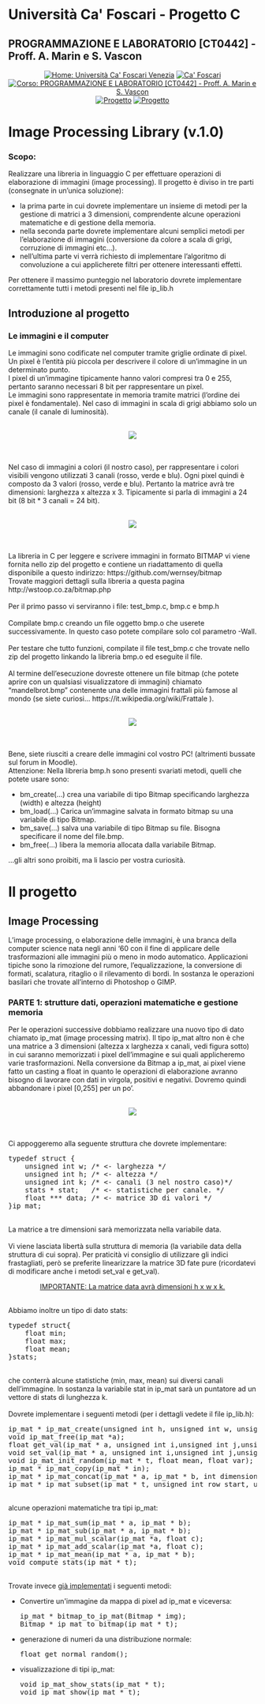 # Università Ca' Foscari - Progetto C

## PROGRAMMAZIONE E LABORATORIO [CT0442] - Proff. A. Marin e S. Vascon

<p align="center">
  <a href="https://www.unive.it/"><img src="https://img.shields.io/badge/UniVe-Sito-red" alt="Home: Università Ca' Foscari Venezia" /></a>
  <a href="https://moodle.unive.it/"><img src="https://img.shields.io/badge/UniVe-Moodle-red" alt="Ca' Foscari" /></a>
  <a href="https://moodle.unive.it/course/view.php?id=2694"><img src="https://img.shields.io/badge/Moodle-Corso-brightgreen" alt="Corso: PROGRAMMAZIONE E LABORATORIO [CT0442] - Proff. A. Marin e S. Vascon" /></a>
  <a href="https://docs.google.com/document/d/1liD_FkU5L6NO-F1iHcYiUlTUN_CsGFXBbt6ayf4jleM/edit"><img src="https://img.shields.io/badge/Moodle-Progetto-green" alt="Progetto" /></a>
  <a href="https://docs.google.com/document/d/1liD_FkU5L6NO-F1iHcYiUlTUN_CsGFXBbt6ayf4jleM/edit"><img src="https://img.shields.io/badge/Moodle-Progetto-green" alt="Progetto" /></a>
</p>

# Image Processing Library (v.1.0)
### Scopo:
Realizzare una libreria in linguaggio C per effettuare operazioni di elaborazione di immagini
(image processing).
Il progetto è diviso in tre parti (consegnate in un’unica soluzione):
<ul>
<li>la prima parte in cui dovrete implementare un insieme di metodi per la gestione di matrici a 3 dimensioni, comprendente alcune operazioni matematiche e di gestione della memoria.</li>
<li>nella seconda parte dovrete implementare alcuni semplici metodi per l’elaborazione di immagini (conversione da colore a scala di grigi, corruzione di immagini etc…).</li>
<li>nell’ultima parte vi verrà richiesto di implementare l’algoritmo di convoluzione a cui applicherete filtri per ottenere interessanti effetti.</li>
</ul>
Per ottenere il massimo punteggio nel laboratorio dovrete implementare correttamente tutti i metodi presenti nel file ip_lib.h
<br>

## Introduzione al progetto
### Le immagini e il computer
Le immagini sono codificate nel computer tramite griglie ordinate di pixel. Un pixel è l’entità più piccola per descrivere il colore di un’immagine in un determinato punto.<br>
I pixel di un’immagine tipicamente hanno valori compresi tra 0 e 255, pertanto saranno necessari 8 bit per rappresentare un pixel.<br>
Le immagini sono rappresentate in memoria tramite matrici (l’ordine dei pixel è fondamentale). Nel caso di immagini in scala di grigi abbiamo solo un canale (il canale di luminosità).
<br>
<br>
<p align="center"><img src="Immagini/01.jpg"></p>
<br>
<br>
Nel caso di immagini a colori (il nostro caso), per rappresentare i colori visibili vengono utilizzati 3 canali (rosso, verde e blu). Ogni pixel quindi è composto da 3 valori (rosso, verde e blu). Pertanto la matrice avrà tre dimensioni: larghezza x altezza x 3. Tipicamente si parla di immagini a 24 bit (8 bit * 3 canali = 24 bit).
<br>
<br>
<p align="center"><img src="Immagini/02.jpg"></p>
<br>
<br>
La libreria in C per leggere e scrivere immagini in formato BITMAP vi viene fornita nello zip del progetto e contiene un riadattamento di quella disponibile a questo indirizzo: https://github.com/wernsey/bitmap<br>
Trovate maggiori dettagli sulla libreria a questa pagina http://wstoop.co.za/bitmap.php<br><br>
Per il primo passo vi serviranno i file: test_bmp.c, bmp.c e bmp.h<br><br>
Compilate bmp.c creando un file oggetto bmp.o che userete successivamente. In questo caso potete compilare solo col parametro -Wall.<br><br>
Per testare che tutto funzioni, compilate il file test_bmp.c che trovate nello zip del progetto linkando la libreria bmp.o ed eseguite il file.<br><br>
Al termine dell’esecuzione dovreste ottenere un file bitmap (che potete aprire con un qualsiasi visualizzatore di immagini) chiamato “mandelbrot.bmp” contenente una delle immagini frattali più famose al mondo (se siete curiosi... https://it.wikipedia.org/wiki/Frattale ).
<br>
<br>
<p align="center"><img src="Immagini/03.jpg"></p>
<br>
<br>
Bene, siete riusciti a creare delle immagini col vostro PC! (altrimenti bussate sul forum in Moodle).<br>
Attenzione: Nella libreria bmp.h sono presenti svariati metodi, quelli che potete usare sono:<br>
<ul>
<li>bm_create(...) crea una variabile di tipo Bitmap specificando larghezza (width) e altezza (height)</li>
<li>bm_load(...) Carica un’immagine salvata in formato bitmap su una variabile di tipo Bitmap.</li>
<li>bm_save(...) salva una variabile di tipo Bitmap su file. Bisogna specificare il nome del file.bmp.</li>
<li>bm_free(...) libera la memoria allocata dalla variabile Bitmap.</li>
</ul>
…gli altri sono proibiti, ma li lascio per vostra curiosità.

# Il progetto
## Image Processing 
L’image processing, o elaborazione delle immagini, è una branca della computer science nata negli anni ‘60 con il fine di applicare delle trasformazioni alle immagini più o meno in modo automatico. Applicazioni tipiche sono la rimozione del rumore, l’equalizzazione, la conversione di formati, scalatura, ritaglio o il rilevamento di bordi. In sostanza le operazioni basilari che trovate all’interno di Photoshop o GIMP. 

### PARTE 1: strutture dati, operazioni matematiche e gestione memoria
Per le operazioni successive dobbiamo realizzare una nuovo tipo di dato chiamato ip_mat (image processing matrix). Il tipo ip_mat altro non è che una matrice a 3 dimensioni (altezza x larghezza x canali, vedi figura sotto) in cui saranno memorizzati i pixel dell’immagine e sui quali applicheremo varie trasformazioni. Nella conversione da Bitmap a ip_mat, ai pixel viene fatto un casting a float in quanto le operazioni di elaborazione avranno bisogno di lavorare con dati in virgola, positivi e negativi. Dovremo quindi abbandonare i pixel [0,255] per un po’. 
<br>
<br>
<p align="center"><img src="Immagini/04.jpg"></p>
<br>
<br>
Ci appoggeremo alla seguente struttura che dovrete implementare:
<br>
<pre>
typedef struct {
    unsigned int w; /* <- larghezza */
    unsigned int h; /* <- altezza */
    unsigned int k; /* <- canali (3 nel nostro caso)*/
    stats * stat;   /* <- statistiche per canale. */
    float *** data; /* <- matrice 3D di valori */
}ip_mat;
</pre>
<br>
La matrice a tre dimensioni sarà memorizzata nella variabile data.<br>
<br>
Vi viene lasciata libertà sulla struttura di memoria (la variabile data della struttura di cui sopra). Per praticità vi consiglio di utilizzare gli indici frastagliati, però se preferite linearizzare la matrice 3D fate pure (ricordatevi di modificare anche i metodi set_val e get_val).
<p align="center"><u>IMPORTANTE: La matrice data avrà dimensioni h x w x k.</u></p>
<br>
Abbiamo inoltre un tipo di dato stats:
<br>
<pre class="EnlighterJSRAW" data-enlighter-language="c" data-enlighter-linenumbers="true">
typedef struct{
    float min;
    float max;
    float mean;
}stats;
</pre>
<br>
che conterrà alcune statistiche (min, max, mean) sui diversi canali dell’immagine. In sostanza la variabile stat in ip_mat sarà un puntatore ad un vettore di stats di lunghezza k.<br>
<br>
Dovrete implementare i seguenti metodi (per i dettagli vedete il file ip_lib.h):<br>
<pre class="EnlighterJSRAW" data-enlighter-language="c" data-enlighter-linenumbers="true">
ip_mat * ip_mat_create(unsigned int h, unsigned int w, unsigned int k, float v);
void ip_mat_free(ip_mat *a);
float get_val(ip_mat * a, unsigned int i,unsigned int j,unsigned int k);
void set_val(ip_mat * a, unsigned int i,unsigned int j,unsigned int k,  float v);
void ip_mat_init_random(ip_mat * t, float mean, float var);
ip_mat * ip_mat_copy(ip_mat * in);
ip_mat * ip_mat_concat(ip_mat * a, ip_mat * b, int dimensione);
ip_mat * ip_mat_subset(ip_mat * t, unsigned int row_start, unsigned int row_end, unsigned int col_start, unsigned int col_end);
</pre>
<br>
alcune operazioni matematiche tra tipi ip_mat:<br>
<pre class="EnlighterJSRAW" data-enlighter-language="c" data-enlighter-linenumbers="true">
ip_mat * ip_mat_sum(ip_mat * a, ip_mat * b);
ip_mat * ip_mat_sub(ip_mat * a, ip_mat * b);
ip_mat * ip_mat_mul_scalar(ip_mat *a, float c);
ip_mat * ip_mat_add_scalar(ip_mat *a, float c);
ip_mat * ip_mat_mean(ip_mat * a, ip_mat * b);
void compute_stats(ip_mat * t);
</pre>
<br>
Trovate invece <u>già implementati</u> i seguenti metodi:<br>
<ul>
<li>Convertire un'immagine da mappa di pixel ad ip_mat e viceversa:<br>
<pre class="EnlighterJSRAW" data-enlighter-language="c" data-enlighter-linenumbers="true">
ip_mat * bitmap_to_ip_mat(Bitmap * img);
Bitmap * ip_mat_to_bitmap(ip_mat * t);
</pre></li>

<li>generazione di numeri da una distribuzione normale:<br>
<pre class="EnlighterJSRAW" data-enlighter-language="c" data-enlighter-linenumbers="true">
float get_normal_random();
</pre></li>

<li>visualizzazione di tipi ip_mat:<br>
<pre class="EnlighterJSRAW" data-enlighter-language="c" data-enlighter-linenumbers="true">
void ip_mat_show_stats(ip_mat * t);
void ip_mat_show(ip_mat * t);
</pre></li>
</ul>